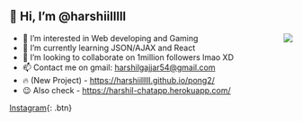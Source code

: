 ## 👋 Hi, I’m @harshiilllll

- 👀 I’m interested in Web developing and Gaming  <img align="right" src="https://media.discordapp.net/attachments/914047870573871134/934318738440880138/mp4_1.gif?width=256&height=256">
- 🌱 I’m currently learning JSON/AJAX and React
- 💞️ I’m looking to collaborate on 1million followers lmao XD
- 📫 Contact me on gmail: harshilgajjar54@gmail.com
- 🔥 (New Project) - https://harshiilllll.github.io/pong2/
- 😉 Also check - https://harshil-chatapp.herokuapp.com/


[Instagram](https://www.instagram.com/harshiilllll/){: .btn}
<!---
harshiilllll/harshiilllll is a ✨ special ✨ repository because its `README.md` (this file) appears on your GitHub profile.
You can click the Preview link to take a look at your changes.
--->
